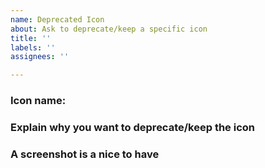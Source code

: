 ```yaml
---
name: Deprecated Icon
about: Ask to deprecate/keep a specific icon
title: ''
labels: ''
assignees: ''

---
```


###  Icon name:


### Explain why you want to deprecate/keep the icon


### A screenshot is a nice to have
